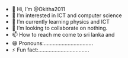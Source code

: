- 👋 Hi, I’m @Okitha2011
- 👀 I’m interested in ICT and computer science 
- 🌱 I’m currently learning physics and ICT 
- 💞️ I’m looking to collaborate on nothing.
- 📫 How to reach me come to sri lanka and 
- 😄 Pronouns:.................................
- ⚡ Fun fact:..................................

<!---
Okitha2011/Okitha2011 is a ✨ special ✨ repository because its `README.md` (this file) appears on your GitHub profile.
You can click the Preview link to take a look at your changes.
--->
